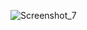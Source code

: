 ![Screenshot_7](https://github.com/oguzbaba31/terminal-portfolio/assets/118441956/323794ed-2b6c-4055-83b0-8a1a91a9ba6d)
